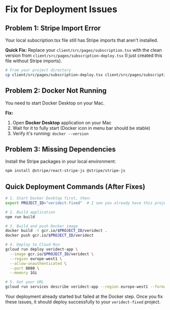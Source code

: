 # Fix for Deployment Issues

## Problem 1: Stripe Import Error
Your local subscription.tsx file still has Stripe imports that aren't installed.

**Quick Fix:**
Replace your `client/src/pages/subscription.tsx` with the clean version from `client/src/pages/subscription-deploy.tsx` (I just created this file without Stripe imports).

```bash
# From your project directory
cp client/src/pages/subscription-deploy.tsx client/src/pages/subscription.tsx
```

## Problem 2: Docker Not Running
You need to start Docker Desktop on your Mac.

**Fix:**
1. Open **Docker Desktop** application on your Mac
2. Wait for it to fully start (Docker icon in menu bar should be stable)
3. Verify it's running: `docker --version`

## Problem 3: Missing Dependencies
Install the Stripe packages in your local environment:

```bash
npm install @stripe/react-stripe-js @stripe/stripe-js
```

## Quick Deployment Commands (After Fixes)

```bash
# 1. Start Docker Desktop first, then:
export PROJECT_ID="veridect-fixed"  # I see you already have this project

# 2. Build application
npm run build

# 3. Build and push Docker image
docker build -t gcr.io/$PROJECT_ID/veridect .
docker push gcr.io/$PROJECT_ID/veridect

# 4. Deploy to Cloud Run
gcloud run deploy veridect-app \
  --image gcr.io/$PROJECT_ID/veridect \
  --region europe-west1 \
  --allow-unauthenticated \
  --port 8080 \
  --memory 1Gi

# 5. Get your URL
gcloud run services describe veridect-app --region europe-west1 --format="value(status.url)"
```

Your deployment already started but failed at the Docker step. Once you fix these issues, it should deploy successfully to your `veridect-fixed` project.
